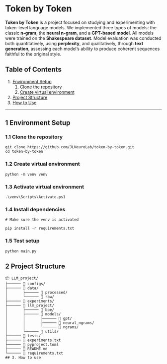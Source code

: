 # Token by Token
__Token by Token__ is a project focused on studying and experimenting with token-level language models. We implemented three types of models: the classic __n-gram__, the __neural n-gram__, and a __GPT-based model__. All models were trained on the __Shakespeare dataset__. Model evaluation was conducted both quantitatively, using __perplexity__, and qualitatively, through __text generation__, assessing each model’s ability to produce coherent sequences faithful to the original style.

## Table of Contents
1. [Environment Setup](#environment-setup)
   1. [Clone the repository](#11-clone-the-repository)
   2. [Create virtual environment](#12-create-virtual-environment)
2. [Project Structure](#2-project-structure)
3. [How to Use](#3-how-to-use)

---

## 1 Environment Setup

### 1.1 Clone the repository
```
git clone https://github.com/JLNeuroLab/token-by-token.git
cd token-by-token
```
### 1.2 Create virtual environment
```
python -m venv venv
```
### 1.3 Activate virtual environment
```
.\venv\Scripts\Activate.ps1
```

### 1.4 Install dependencies
```
# Make sure the venv is activated

pip install -r requirements.txt
```

### 1.5 Test setup
```
python main.py
```

## 2 Project Structure
```
📦 LLM_project/
├────── 📂 configs/
├────── 📂 data/
│       ├────── 📂 processed/
│       └────── 📂 raw/
├────── 📂 experiments/
├────── 📂 llm_project/
│       ├────── 📂 bpe/
│       ├────── 📂 models/
│       │       ├────── 📂 gpt/
│       │       ├────── 📂 neural_ngrams/
│       │       └────── 📂 ngrams/
│       └────── 📂 utils/
├────── 📂 tests/
├────── 📄 experiments.txt
├────── 📄 pyproject.toml
├────── 📄 README.md
└────── 📄 requirements.txt
## 3. How to use
```